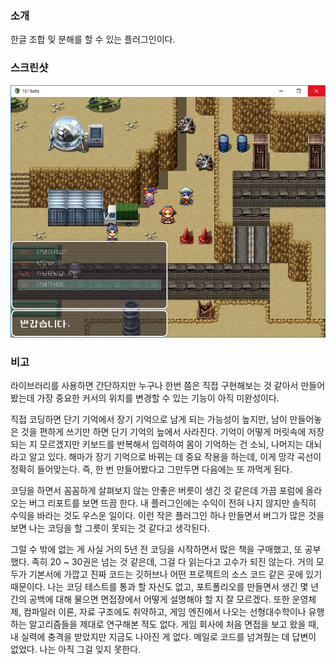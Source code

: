 
### 소개 ###

한글 조합 및 분해를 할 수 있는 플러그인이다. 

### 스크린샷 ###

![hangul](./images/hangul.png)

### 비고 ###

라이브러리를 사용하면 간단하지만 누구나 한번 쯤은 직접 구현해보는 것 같아서 만들어봤는데 가장 중요한 커서의 위치를 변경할 수 있는 기능이 아직 미완성이다.

직접 코딩하면 단기 기억에서 장기 기억으로 남게 되는 가능성이 높지만, 남이 만들어놓은 것을 편하게 쓰기만 하면 단기 기억의 늪에서 사라진다. 기억이 어떻게 머릿속에 저장되는 지 모르겠지만 키보드를 반복해서 입력하여 몸이 기억하는 건 소뇌, 나머지는 대뇌라고 알고 있다. 해마가 장기 기억으로 바뀌는 데 중요 작용을 하는데, 이게 망각 곡선이 정확히 들어맞는다. 즉, 한 번 만들어봤다고 그만두면 다음에는 또 까먹게 된다.

코딩을 하면서 꼼꼼하게 살펴보지 않는 안좋은 버릇이 생긴 것 같은데 가끔 포럼에 올라오는 버그 리포트를 보면 뜨끔 한다. 내 플러그인에는 수익이 전혀 나지 않지만 솔직히 수익을 바라는 것도 우스운 일이다. 이런 작은 플러그인 하나 만들면서 버그가 많은 것을 보면 나는 코딩을 할 그릇이 못되는 것 같다고 생각된다. 

그럴 수 밖에 없는 게 사실 거의 5년 전 코딩을 시작하면서 많은 책을 구매했고, 또 공부 했다. 족히 20 ~ 30권은 넘는 것 같은데, 그걸 다 읽는다고 고수가 되진 않는다. 거의 모두가 기본서에 가깝고 진짜 코드는 깃허브나 어떤 프로젝트의 소스 코드 같은 곳에 있기 때문이다. 나는 코딩 테스트를 통과 할 자신도 없고, 포트폴리오를 만들면서 생긴 몇 년간의 공백에 대해 물으면 면접장에서 어떻게 설명해야 할 지 잘 모르겠다. 또한 운영체제, 컴파일러 이론, 자료 구조에도 취약하고, 게임 엔진에서 나오는 선형대수학이나 유행하는 알고리즘들을 제대로 연구해본 적도 없다. 게임 회사에 처음 면접을 보고 왔을 때, 내 실력에 충격을 받았지만 지금도 나아진 게 없다. 메일로 코드를 넘겨줬는 데 답변이 없었다. 나는 아직 그걸 잊지 못한다.
